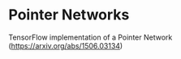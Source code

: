 # Pointer Networks
TensorFlow implementation of a Pointer Network (https://arxiv.org/abs/1506.03134)
